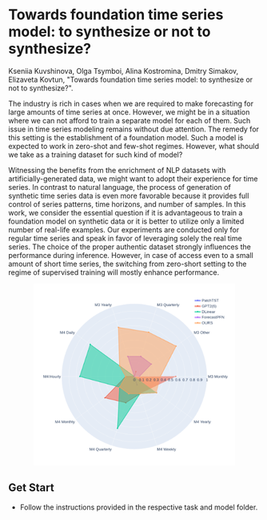 # Towards foundation time series model: to synthesize or not to synthesize?

Kseniia Kuvshinova, Olga Tsymboi, Alina Kostromina, Dmitry Simakov, Elizaveta Kovtun, "Towards foundation time series model: to synthesize or not to synthesize?".

The industry is rich in cases when we are required to make forecasting for large amounts of time series at once. However, we might be in a situation where we can not afford to train a separate model for each of them. Such issue in time series modeling remains without due attention. The remedy for this setting is the establishment of a foundation model. Such a model is expected to work in zero-shot and few-shot regimes. However, what should we take as a training dataset for such kind of model?

Witnessing the benefits from the enrichment of NLP datasets with artificially-generated data, we might want to adopt their experience for time series. In contrast to natural language, the process of generation of synthetic time series data is even more favorable because it provides full control of series patterns, time horizons, and number of samples. In this work, we consider the essential question if it is advantageous to train a foundation model on synthetic data or it is better to utilize only a limited number of real-life examples. Our experiments are conducted only for regular time series and speak in favor of leveraging solely the real time series. The choice of the proper authentic dataset strongly influences the performance during inference. However, in case of access even to a small amount of short time series, the switching from zero-short setting to the regime of supervised training will mostly enhance performance.

<div align="center"><img src=./pic/share_of_wins_mae.png width=80% /></div>

## Get Start

- Follow the instructions provided in the respective task and model folder.


<!-- ## Citation

If you find this repo useful, please cite our paper. 

```
@inproceedings{zhou2023onefitsall,
  title={{One Fits All}: Power General Time Series Analysis by Pretrained LM},
  author={Tian Zhou, Peisong Niu, Xue Wang, Liang Sun, Rong Jin},
  booktitle={NeurIPS},
  year={2023}
} -->
```